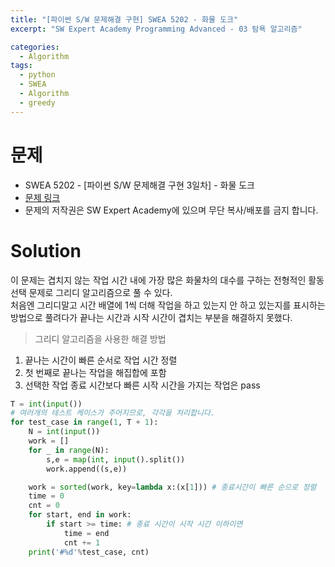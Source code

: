 ```yaml
---
title: "[파이썬 S/W 문제해결 구현] SWEA 5202 - 화물 도크"
excerpt: "SW Expert Academy Programming Advanced - 03 탐욕 알고리즘"

categories:
  - Algorithm
tags:
  - python
  - SWEA
  - Algorithm
  - greedy
---
```


# 문제
- SWEA 5202 - [파이썬 S/W 문제해결 구현 3일차] - 화물 도크
- [문제 링크](https://swexpertacademy.com/main/learn/course/subjectDetail.do?courseId=AVuPDYSqAAbw5UW6&subjectId=AWUYEGw61n8DFAVT#)
- 문제의 저작권은 SW Expert Academy에 있으며 무단 복사/배포를 금지 합니다.
  
  
# Solution
이 문제는 겹치지 않는 작업 시간 내에 가장 많은 화물차의 대수를 구하는 전형적인 활동 선택 문제로 그리디 알고리즘으로 풀 수 있다.  
처음엔 그리디말고 시간 배열에 1씩 더해 작업을 하고 있는지 안 하고 있는지를 표시하는 방법으로 풀려다가 끝나는 시간과 시작 시간이 겹치는 부분을 해결하지 못했다.  


> 그리디 알고리즘을 사용한 해결 방법
1. 끝나는 시간이 빠른 순서로 작업 시간 정렬
2. 첫 번째로 끝나는 작업을 해집합에 포함
3. 선택한 작업 종료 시간보다 빠른 시작 시간을 가지는 작업은 pass  


```python
T = int(input())
# 여러개의 테스트 케이스가 주어지므로, 각각을 처리합니다.
for test_case in range(1, T + 1):
    N = int(input())
    work = []
    for _ in range(N):
        s,e = map(int, input().split())
        work.append((s,e))

    work = sorted(work, key=lambda x:(x[1])) # 종료시간이 빠른 순으로 정렬
    time = 0
    cnt = 0
    for start, end in work:
        if start >= time: # 종료 시간이 시작 시간 이하이면
            time = end
            cnt += 1
    print('#%d'%test_case, cnt)
```
